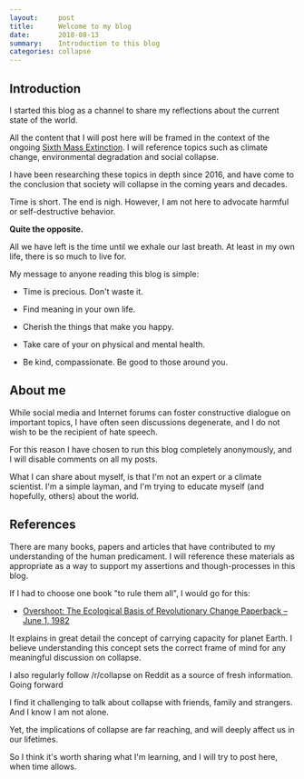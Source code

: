 ```yaml
---
layout:     post
title:      Welcome to my blog
date:       2018-08-13
summary:    Introduction to this blog
categories: collapse
---
```


## Introduction

I started this blog as a channel to share my reflections about the current state of the world.

All the content that I will post here will be framed in the context of the ongoing [Sixth Mass Extinction](https://en.wikipedia.org/wiki/Holocene_extinction). I will reference topics such as climate change, environmental degradation and social collapse.

I have been researching these topics in depth since 2016, and have come to the conclusion that society will collapse in the coming years and decades.

Time is short. The end is nigh. However, I am not here to advocate harmful or self-destructive behavior.

**Quite the opposite.**

All we have left is the time until we exhale our last breath. At least in my own life, there is so much to live for.

My message to anyone reading this blog is simple:

- Time is precious. Don't waste it.

- Find meaning in your own life.

- Cherish the things that make you happy.

- Take care of your on physical and mental health.

- Be kind, compassionate. Be good to those around you.

## About me

While social media and Internet forums can foster constructive dialogue on important topics, I have often seen discussions degenerate, and I do not wish to be the recipient of hate speech.

For this reason I have chosen to run this blog completely anonymously, and I will disable comments on all my posts.

What I can share about myself, is that I'm not an expert or a climate scientist. I'm a simple layman, and I'm trying to educate myself (and hopefully, others) about the world.

## References

There are many books, papers and articles that have contributed to my understanding of the human predicament. I will reference these materials as appropriate as a way to support my assertions and though-processes in this blog.

If I had to choose one book "to rule them all", I would go for this:

- [Overshoot: The Ecological Basis of Revolutionary Change Paperback – June 1, 1982](https://www.amazon.com/Overshoot-Ecological-Basis-Revolutionary-Change/dp/0252009886/ref=sr_1_1?ie=UTF8&qid=1534149878&sr=8-1&keywords=Overshoot%3A+The+Ecological+Basis+of+Revolutionary+Change+Paperback)

It explains in great detail the concept of carrying capacity for planet Earth. I believe understanding this concept sets the correct frame of mind for any meaningful discussion on collapse.

I also regularly follow /r/collapse on Reddit as a source of fresh information.
Going forward

I find it challenging to talk about collapse with friends, family and strangers. And I know I am not alone.

Yet, the implications of collapse are far reaching, and will deeply affect us in our lifetimes.

So I think it's worth sharing what I'm learning, and I will try to post here, when time allows.